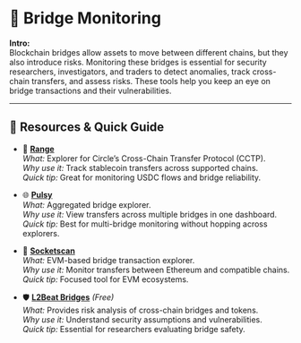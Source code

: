 # 🌉 Bridge Monitoring

**Intro:**  
Blockchain bridges allow assets to move between different chains, but they also introduce risks. Monitoring these bridges is essential for security researchers, investigators, and traders to detect anomalies, track cross-chain transfers, and assess risks. These tools help you keep an eye on bridge transactions and their vulnerabilities.

---

## 🔗 Resources & Quick Guide

- 🎯 **[Range](https://range.org/)**  
  *What:* Explorer for Circle’s Cross-Chain Transfer Protocol (CCTP).  
  *Why use it:* Track stablecoin transfers across supported chains.  
  *Quick tip:* Great for monitoring USDC flows and bridge reliability.

- 🌐 **[Pulsy](https://pulsy.io/)**  
  *What:* Aggregated bridge explorer.  
  *Why use it:* View transfers across multiple bridges in one dashboard.  
  *Quick tip:* Best for multi-bridge monitoring without hopping across explorers.

- 🔄 **[Socketscan](https://socketscan.io/)**  
  *What:* EVM-based bridge transaction explorer.  
  *Why use it:* Monitor transfers between Ethereum and compatible chains.  
  *Quick tip:* Focused tool for EVM ecosystems.

- 🛡️ **[L2Beat Bridges](https://l2beat.com/bridges)** *(Free)*  
  *What:* Provides risk analysis of cross-chain bridges and tokens.  
  *Why use it:* Understand security assumptions and vulnerabilities.  
  *Quick tip:* Essential for researchers evaluating bridge safety.
